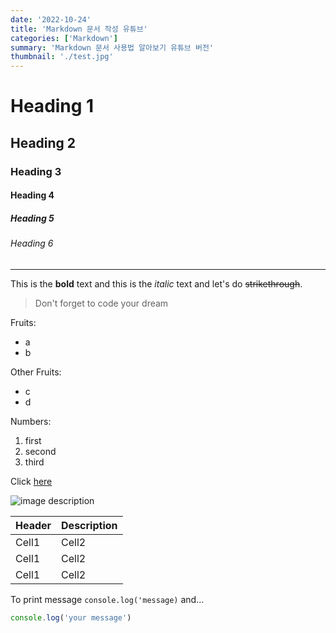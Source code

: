 ```yaml
---
date: '2022-10-24'
title: 'Markdown 문서 작성 유튜브'
categories: ['Markdown']
summary: 'Markdown 문서 사용법 알아보기 유튜브 버전'
thumbnail: './test.jpg'
---
```



<!-- Heading -->
# Heading 1
## Heading 2
### Heading 3
#### Heading 4
##### Heading 5
###### Heading 6

<!-- Line -->
___

<!-- Text attributes -->
This is the **bold** text and this is the *italic* text and let's do ~~strikethrough~~.

<!-- Quote -->
> Don't forget to code your dream

<!-- Bullet list -->
Fruits:
* a
* b

Other Fruits:
- c
- d

<!-- Numbered list -->
Numbers:
1. first
2. second
3. third

<!-- Link -->
Click [here](https://google.com/)

<!-- Image -->
![image description]()

<!-- Table -->
|Header|Description|
|--|--|
|Cell1|Cell2|
|Cell1|Cell2|
|Cell1|Cell2|

<!-- Code -->
To print message
`console.log('message)` and...

```ts
console.log('your message')
```